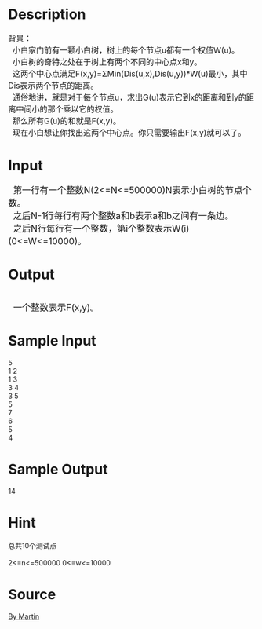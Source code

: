
# Description

<div class="content"><p><span style="font-size: medium">背景：<br/>
  小白家门前有一颗小白树，树上的每个节点u都有一个权值W(u)。<br/>
  小白树的奇特之处在于树上有两个不同的中心点x和y。<br/>
  这两个中心点满足F(x,y)=ΣMin(Dis(u,x),Dis(u,y))*W(u)最小，其中Dis表示两个节点的距离。<br/>
  通俗地讲，就是对于每个节点u，求出G(u)表示它到x的距离和到y的距离中间小的那个乘以它的权值。<br/>
  那么所有G(u)的和就是F(x,y)。<br/>
  现在小白想让你找出这两个中心点。你只需要输出F(x,y)就可以了。<br/>
</span></p></div>

# Input

<div class="content"><p><font size="4">  第一行有一个整数N(2&lt;=N&lt;=500000)N表示小白树的节点个数。<br/>
  之后N-1行每行有两个整数a和b表示a和b之间有一条边。<br/>
  之后N行每行有一个整数，第i个整数表示W(i)(0&lt;=W&lt;=10000)。<br/>
</font></p></div>

# Output

<div class="content"><p><br/>
<font size="4">  一个整数表示F(x,y)。<br/>
</font></p></div>

# Sample Input

<div class="content"><span class="sampledata">  5<br/>
  1 2<br/>
  1 3<br/>
  3 4<br/>
  3 5<br/>
  5<br/>
  7<br/>
  6<br/>
  5<br/>
  4<br/>
</span></div>

# Sample Output

<div class="content"><span class="sampledata">  14</span></div>

# Hint

<div class="content"><p></p><p>总共10个测试点<br/><br/>
2&lt;=n&lt;=500000 0&lt;=w&lt;=10000</p><p></p></div>

# Source

<div class="content"><p><a href="problemset.php?search=By Martin">By Martin</a></p></div>

